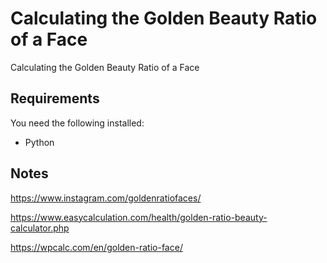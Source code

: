 # Calculating the Golden Beauty Ratio of a Face
Calculating the Golden Beauty Ratio of a Face

## Requirements
You need the following installed:
- Python


## Notes
https://www.instagram.com/goldenratiofaces/

https://www.easycalculation.com/health/golden-ratio-beauty-calculator.php

https://wpcalc.com/en/golden-ratio-face/
